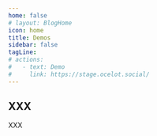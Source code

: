 ```yaml
---
home: false
# layout: BlogHome
icon: home
title: Demos
sidebar: false
tagLine: 
# actions:
#   - text: Demo
#     link: https://stage.ocelot.social/
---
```

## XXX

XXX
